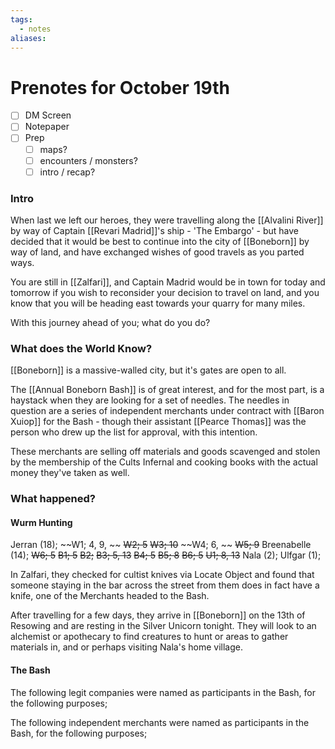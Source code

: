 ```yaml
---
tags:
  - notes
aliases:
---
```


# Prenotes for October 19th
- [ ] DM Screen
- [ ] Notepaper
- [ ] Prep
	- [ ] maps?
	- [ ] encounters / monsters?
	- [ ] intro / recap?

### Intro

When last we left our heroes, they were travelling along the [[Alvalini River]] by way of Captain [[Revari Madrid]]'s ship - 'The Embargo' - but have decided that it would be best to continue into the city of [[Boneborn]] by way of land, and have exchanged wishes of good travels as you parted ways.

You are still in [[Zalfari]], and Captain Madrid would be in town for today and tomorrow if you wish to reconsider your decision to travel on land, and you know that you will be heading east towards your quarry for many miles.

With this journey ahead of you; what do you do?

### What does the World Know?

[[Boneborn]] is a massive-walled city, but it's gates are open to all.

The [[Annual Boneborn Bash]] is of great interest, and for the most part, is a haystack when they are looking for a set of needles. The needles in question are a series of independent merchants under contract with [[Baron Xuiop]] for the Bash - though their assistant [[Pearce Thomas]] was the person who drew up the list for approval, with this intention. 

These merchants are selling off materials and goods scavenged and stolen by the membership of the Cults Infernal and cooking books with the actual money they've taken as well. 

### What happened?
#### Wurm Hunting

Jerran (18);
~~W1; 4, 9, ~~
~~W2; 5~~
~~W3; 10~~
~~W4; 6, ~~
~~W5; 9~~
Breenabelle (14);
~~W6; 5~~
~~B1; 5~~
~~B2;~~
~~B3; 5, 13~~
~~B4; 5~~
~~B5; 8~~
~~B6; 5~~
~~U1; 8, 13~~
Nala (2);
Ulfgar (1);

In Zalfari, they checked for cultist knives via Locate Object and found that someone staying in the bar across the street from them does in fact have a knife, one of the Merchants headed to the Bash.

After travelling for a few days, they arrive in [[Boneborn]] on the 13th of Resowing and are resting in the Silver Unicorn tonight. They will look to an alchemist or apothecary to find creatures to hunt or areas to gather materials in, and or perhaps visiting Nala's home village.

#### The Bash
The following legit companies were named as participants in the Bash, for the following purposes;

The following independent merchants were named as participants in the Bash, for the following purposes;

